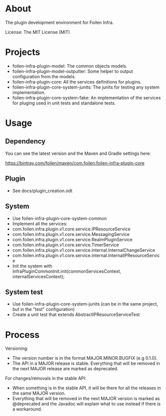 # About

The plugin development environment for Foilen Infra.

License: The MIT License (MIT)


# Projects

- foilen-infra-plugin-model: The common objects models.
- foilen-infra-plugin-model-outputter: Some helper to output configuration from the models.
- foilen-infra-plugin-core: All the services definitions for plugins.
- foilen-infra-plugin-core-system-junits: The junits for testing any system implementation.
- foilen-infra-plugin-core-system-fake: An implementation of the services for pluging used in unit tests and standalone tests.

# Usage

## Dependency

You can see the latest version and the Maven and Gradle settings here:

https://bintray.com/foilen/maven/com.foilen:foilen-infra-plugin-core

## Plugin

- See docs/plugin_creation.odt

## System

- Use foilen-infra-plugin-core-system-common
- Implement all the services:
 - com.foilen.infra.plugin.v1.core.service.IPResourceService
 - com.foilen.infra.plugin.v1.core.service.MessagingService
 - com.foilen.infra.plugin.v1.core.service.RealmPluginService
 - com.foilen.infra.plugin.v1.core.service.TimerService
 - com.foilen.infra.plugin.v1.core.service.internal.InternalChangeService
 - com.foilen.infra.plugin.v1.core.service.internal.InternalIPResourceService
- Init the system with InfraPluginCommonInit.init(commonServicesContext, internalServicesContext);

## System test

- Use foilen-infra-plugin-core-system-junits (can be in the same project, but in the "test" configuration)
- Create a unit test that extends AbstractIPResourceServiceTest

# Process

Versioning:
- The version number is in the format MAJOR.MINOR.BUGFIX (e.g 0.1.0).
- The API in a MAJOR release is stable. Everything that will be removed in the next MAJOR release are marked as deprecated.

For changes/removals in the stable API:
- When something is in the stable API, it will be there for all the releases in the same MAJOR version.
- Everything that will be removed in the next MAJOR version is marked as @deprecated and the Javadoc will explain what to use instead if there is a workaround.
